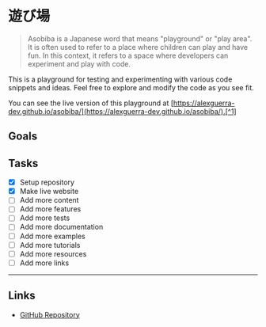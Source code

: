 # 遊び場

> Asobiba is a Japanese word that means "playground" or "play area". It is often used to refer to a place where children can play and have fun. In this context, it refers to a space where developers can experiment and play with code.

This is a playground for testing and experimenting with various code snippets and ideas. Feel free to explore and modify the code as you see fit.

You can see the live version of this playground at [https://alexguerra-dev.github.io/asobiba/](https://alexguerra-dev.github.io/asobiba/).[^1]

## Goals

## Tasks

- [x] Setup repository
- [x] Make live website
- [ ] Add more content
- [ ] Add more features
- [ ] Add more tests
- [ ] Add more documentation
- [ ] Add more examples
- [ ] Add more tutorials
- [ ] Add more resources
- [ ] Add more links

---

## Links

- [GitHub Repository](https://github.com/alexguerra-dev/asobiba)

[^1]: This is a github pages site, so the live version is always up to date with the latest changes in the main branch.
